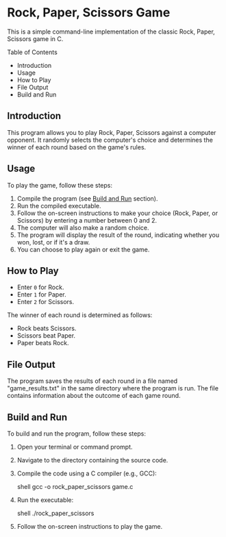 # Rock, Paper, Scissors Game

This is a simple command-line implementation of the classic Rock, Paper, Scissors game in C.

Table of Contents

- Introduction
- Usage
- How to Play
- File Output
- Build and Run

## Introduction

This program allows you to play Rock, Paper, Scissors against a computer opponent. It randomly selects the computer's choice and determines the winner of each round based on the game's rules.

## Usage

To play the game, follow these steps:

1. Compile the program (see [Build and Run](#build-and-run) section).
2. Run the compiled executable.
3. Follow the on-screen instructions to make your choice (Rock, Paper, or Scissors) by entering a number between 0 and 2.
4. The computer will also make a random choice.
5. The program will display the result of the round, indicating whether you won, lost, or if it's a draw.
6. You can choose to play again or exit the game.

## How to Play

- Enter `0` for Rock.
- Enter `1` for Paper.
- Enter `2` for Scissors.

The winner of each round is determined as follows:

- Rock beats Scissors.
- Scissors beat Paper.
- Paper beats Rock.

## File Output

The program saves the results of each round in a file named "game_results.txt" in the same directory where the program is run. The file contains information about the outcome of each game round.

## Build and Run

To build and run the program, follow these steps:

1. Open your terminal or command prompt.
2. Navigate to the directory containing the source code.
3. Compile the code using a C compiler (e.g., GCC):

   shell
   gcc -o rock_paper_scissors game.c
   
4. Run the executable:

   shell
   ./rock_paper_scissors
   
5. Follow the on-screen instructions to play the game.

